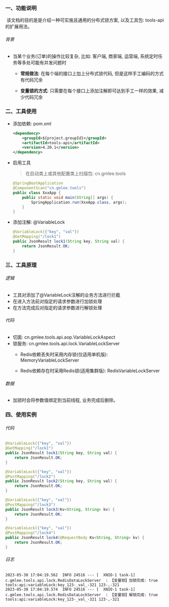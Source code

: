 

### 一、功能说明

​		该文档的目的是是介绍一种可实施且通用的分布式锁方案, 以及工具包: tools-api的扩展用法。

###### 背景

- 当某个业务(订单)的操作比较复杂, 比如: 客户端, 商家端, 运营端, 系统定时任务等多处可能有并发问题时

  - **常规做法**: 在每个端的接口上加上分布式锁代码, 但是这样手工编码的方式有代码冗余

  - **变量锁的方式**: 只需要在每个接口上添加注解即可达到手工一样的效果, 减少代码冗余



### 二、工具使用

- 添加依赖: pom.xml

    ```xml
    <dependency>
        <groupId>${project.groupId}</groupId>
        <artifactId>tools-api</artifactId>
        <version>4.20.1</version>
    </dependency>
    ```
    
- 启用工具

  > 在启动类上或其他配置类上扫描包: cn.gmlee.tools

  ```java
  @SpringBootApplication
  @ComponentScan("cn.gmlee.tools")
  public class XxxApp {
      public static void main(String[] args) {
          SpringApplication.run(XxxApp.class, args);
      }
  }
  ```


- 添加注解: @VariableLock

  ```java
  @VariableLock({"key", "val"})
  @GetMapping("/lock1")
  public JsonResult lock1(String key, String val) {
      return JsonResult.OK;
  }
  ```
  
  


### 三、工具原理

###### 逻辑

- 工具对添加了@VariableLock注解的业务方法进行拦截
- 在进入方法前对指定的请求参数进行加锁处理
- 在方法完成后对指定的请求参数进行解锁处理

###### 代码

- 切面: cn.gmlee.tools.api.aop.VariableLockAspect
- 锁服务: cn.gmlee.tools.api.lock.VariableLockServer
  - Redis依赖丢失时采用内存锁(仅适用单机版): MemoryVariableLockServer

  - Redis依赖存在时采用Redis锁(适用集群版): RedisVariableLockServer




###### 数据

- 加锁时会将参数值绑定到当前线程, 业务完成后删除。





### 四、使用实例

###### 代码

```java
@VariableLock({"key", "val"})
@GetMapping("/lock1")
public JsonResult lock1(String key, String val) {
    return JsonResult.OK;
}

@VariableLock({"key", "val"})
@PostMapping("/lock2")
public JsonResult lock2(String key, String val) {
    return JsonResult.OK;
}

@VariableLock({"key", "val"})
@PostMapping("/lock3")
public JsonResult lock3(Kv<String, String> kv) {
    return JsonResult.OK;
}

@VariableLock({"key", "val"})
@PostMapping("/lock4")
public JsonResult lock4(@RequestBody Kv<String, String> kv) {
    return JsonResult.OK;
}
```

###### 日志

```log
2023-05-30 17:04:19.562  INFO 24516 --- [  XNIO-1 task-1] c.gmlee.tools.api.lock.RedisDataLockServer  : 【变量锁】加锁完成: true tools:api:variableLock:key_123-_val_-321 123-,-321
2023-05-30 17:04:19.574  INFO 24516 --- [  XNIO-1 task-1] c.gmlee.tools.api.lock.RedisDataLockServer  : 【变量锁】解锁完成: true tools:api:variableLock:key_123-_val_-321 123-,-321
```

